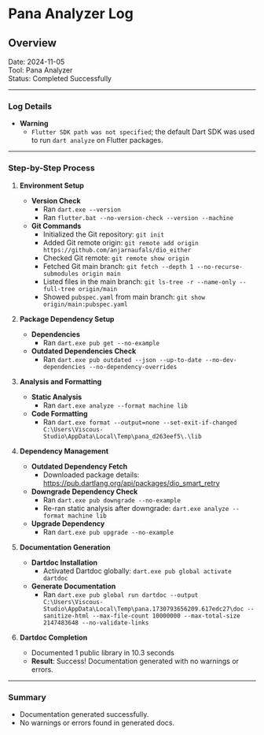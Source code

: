 # Pana Analyzer Log

## Overview
Date: 2024-11-05  
Tool: Pana Analyzer  
Status: Completed Successfully

---

### Log Details

- **Warning**  
  - `Flutter SDK path was not specified`; the default Dart SDK was used to run `dart analyze` on Flutter packages.

---

### Step-by-Step Process

1. **Environment Setup**
   - **Version Check**  
     - Ran `dart.exe --version`  
     - Ran `flutter.bat --no-version-check --version --machine`
   - **Git Commands**  
     - Initialized the Git repository: `git init`
     - Added Git remote origin: `git remote add origin https://github.com/anjarnaufals/dio_either`
     - Checked Git remote: `git remote show origin`
     - Fetched Git main branch: `git fetch --depth 1 --no-recurse-submodules origin main`
     - Listed files in the main branch: `git ls-tree -r --name-only --full-tree origin/main`
     - Showed `pubspec.yaml` from main branch: `git show origin/main:pubspec.yaml`

2. **Package Dependency Setup**
   - **Dependencies**  
     - Ran `dart.exe pub get --no-example`
   - **Outdated Dependencies Check**  
     - Ran `dart.exe pub outdated --json --up-to-date --no-dev-dependencies --no-dependency-overrides`

3. **Analysis and Formatting**
   - **Static Analysis**  
     - Ran `dart.exe analyze --format machine lib`
   - **Code Formatting**  
     - Ran `dart.exe format --output=none --set-exit-if-changed C:\Users\Viscous-Studio\AppData\Local\Temp\pana_d263eef5\.\lib`

4. **Dependency Management**
   - **Outdated Dependency Fetch**  
     - Downloaded package details: https://pub.dartlang.org/api/packages/dio_smart_retry
   - **Downgrade Dependency Check**  
     - Ran `dart.exe pub downgrade --no-example`
     - Re-ran static analysis after downgrade: `dart.exe analyze --format machine lib`
   - **Upgrade Dependency**  
     - Ran `dart.exe pub upgrade --no-example`

5. **Documentation Generation**
   - **Dartdoc Installation**  
     - Activated Dartdoc globally: `dart.exe pub global activate dartdoc`
   - **Generate Documentation**  
     - Ran `dart.exe pub global run dartdoc --output C:\Users\Viscous-Studio\AppData\Local\Temp\pana.1730793656209.617edc27\doc --sanitize-html --max-file-count 10000000 --max-total-size 2147483648 --no-validate-links`

6. **Dartdoc Completion**  
   - Documented 1 public library in 10.3 seconds  
   - **Result**: Success! Documentation generated with no warnings or errors.

---

### Summary
- Documentation generated successfully.
- No warnings or errors found in generated docs.
